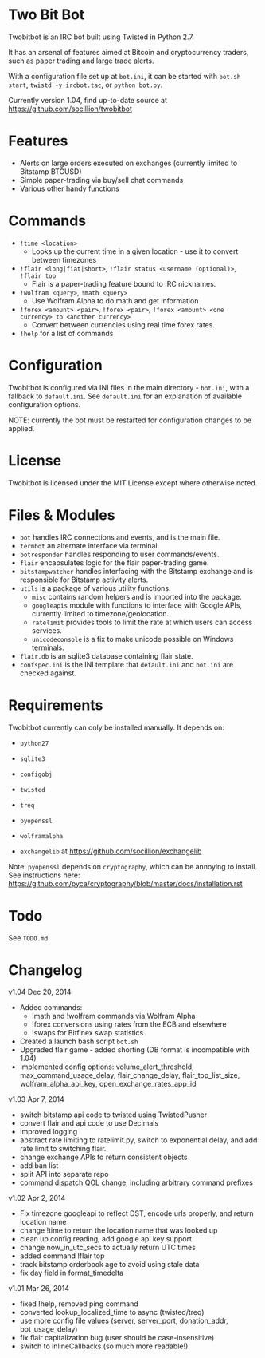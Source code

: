 Two Bit Bot
=======
Twobitbot is an IRC bot built using Twisted in Python 2.7.

It has an arsenal of features aimed at Bitcoin and cryptocurrency traders, such as paper trading and large trade alerts.

With a configuration file set up at `bot.ini`, it can be started with `bot.sh start`, `twistd -y ircbot.tac`, or `python bot.py`.

Currently version 1.04, find up-to-date source at https://github.com/socillion/twobitbot

Features
=======
* Alerts on large orders executed on exchanges (currently limited to Bitstamp BTCUSD)
* Simple paper-trading via buy/sell chat commands
* Various other handy functions

Commands
=======
* `!time <location>`
    * Looks up the current time in a given location - use it to convert between timezones
* `!flair <long|fiat|short>`, `!flair status <username (optional)>`, `!flair top`
    * Flair is a paper-trading feature bound to IRC nicknames. 
* `!wolfram <query>`, `!math <query>`
    * Use Wolfram Alpha to do math and get information
* `!forex <amount> <pair>`, `!forex <pair>`, `!forex <amount> <one currency> to <another currency>`
    * Convert between currencies using real time forex rates.
* `!help` for a list of commands

Configuration
=======
Twobitbot is configured via INI files in the main directory - `bot.ini`, with a fallback to `default.ini`.
See `default.ini` for an explanation of available configuration options.

NOTE: currently the bot must be restarted for configuration changes to be applied.

License
=======
Twobitbot is licensed under the MIT License except where otherwise noted.

Files & Modules
=======
* `bot` handles IRC connections and events, and is the main file.
* `termbot` an alternate interface via terminal.
* `botresponder` handles responding to user commands/events.
* `flair` encapsulates logic for the flair paper-trading game.
* `bitstampwatcher` handles interfacing with the Bitstamp exchange and is responsible for Bitstamp activity alerts.
* `utils` is a package of various utility functions.
    * `misc` contains random helpers and is imported into the package.
    * `googleapis` module with functions to interface with Google APIs, currently limited to timezone/geolocation.
    * `ratelimit` provides tools to limit the rate at which users can access services.
    * `unicodeconsole` is a fix to make unicode possible on Windows terminals.
* `flair.db` is an sqlite3 database containing flair state.
* `confspec.ini` is the INI template that `default.ini` and `bot.ini` are checked against.


Requirements
=======
Twobitbot currently can only be installed manually.
It depends on:

* `python27`
* `sqlite3`
* `configobj`
* `twisted`
* `treq`
* `pyopenssl`
* `wolframalpha`

* `exchangelib` at https://github.com/socillion/exchangelib

Note: `pyopenssl` depends on `cryptography`, which can be annoying to install.
See instructions here: https://github.com/pyca/cryptography/blob/master/docs/installation.rst

Todo
=======
See `TODO.md`

Changelog
=======
v1.04 Dec 20, 2014
* Added commands:
    * !math and !wolfram commands via Wolfram Alpha
    * !forex conversions using rates from the ECB and elsewhere
    * !swaps for Bitfinex swap statistics
* Created a launch bash script `bot.sh`
* Upgraded flair game - added shorting (DB format is incompatible with 1.04)
* Implemented config options: volume_alert_threshold, max_command_usage_delay, 
    flair_change_delay, flair_top_list_size, wolfram_alpha_api_key, open_exchange_rates_app_id

v1.03 Apr 7, 2014
* switch bitstamp api code to twisted using TwistedPusher
* convert flair and api code to use Decimals
* improved logging
* abstract rate limiting to ratelimit.py, switch to exponential delay, and add rate limit to switching flair.
* change exchange APIs to return consistent objects
* add ban list
* split API into separate repo
* command dispatch QOL change, including arbitrary command prefixes

v1.02 Apr 2, 2014
* Fix timezone googleapi to reflect DST, encode urls properly, and return location name
* change !time to return the location name that was looked up
* clean up config reading, add google api key support
* change now_in_utc_secs to actually return UTC times
* added command !flair top
* track bitstamp orderbook age to avoid using stale data
* fix day field in format_timedelta

v1.01 Mar 26, 2014
* fixed !help, removed ping command
* converted lookup_localized_time to async (twisted/treq)
* use more config file values (server, server_port, donation_addr, bot_usage_delay)
* fix flair capitalization bug (user should be case-insensitive)
* switch to inlineCallbacks (so much more readable!)